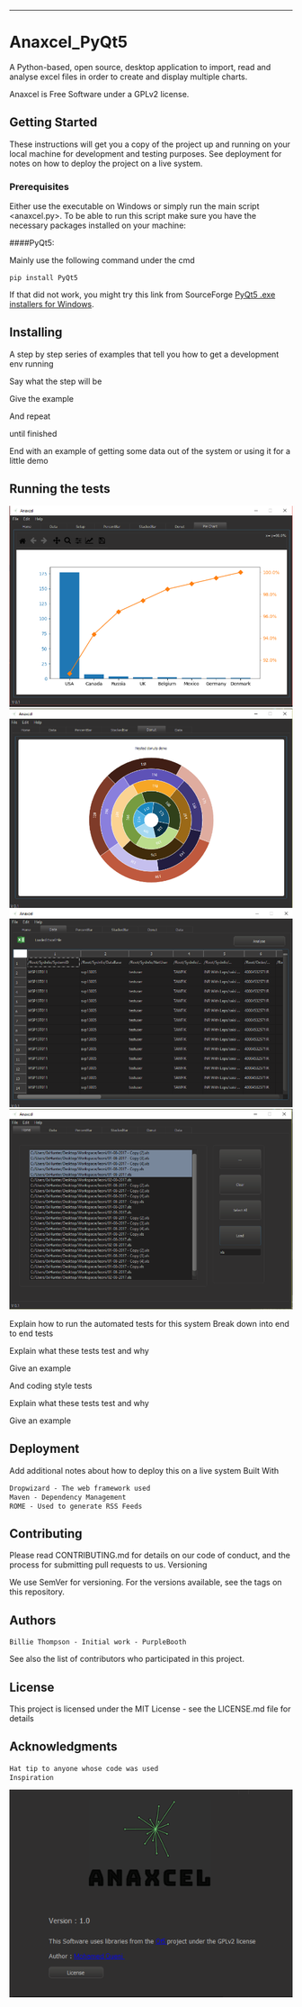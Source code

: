 --------------------------------------------------------------------------------------------------------------------------

# Anaxcel_PyQt5

A Python-based, open source, desktop application to import, read and analyse excel files in order to create and display multiple charts.

Anaxcel is Free Software under a GPLv2 license.

## Getting Started

These instructions will get you a copy of the project up and running on your local machine for development and testing purposes. See deployment for notes on how to deploy the project on a live system.

### Prerequisites

Either use the executable on Windows or simply run the main script <anaxcel.py>.
To be able to run this script make sure you have the necessary packages installed on your machine:

####PyQt5:

Mainly use the following command under the cmd
```
pip install PyQt5
```
If that did not work, you might try this link from SourceForge [PyQt5 .exe installers for Windows](https://sourceforge.net/projects/pyqt/files/PyQt5/).


## Installing

A step by step series of examples that tell you how to get a development env running

Say what the step will be

Give the example

And repeat

until finished

End with an example of getting some data out of the system or using it for a little demo

## Running the tests
![Screenshot](s1.png)
![Screenshot](s2.png)
![Screenshot](s3.png)
![Screenshot](s4.png)

Explain how to run the automated tests for this system
Break down into end to end tests

Explain what these tests test and why

Give an example

And coding style tests

Explain what these tests test and why

Give an example

## Deployment

Add additional notes about how to deploy this on a live system
Built With

    Dropwizard - The web framework used
    Maven - Dependency Management
    ROME - Used to generate RSS Feeds

## Contributing

Please read CONTRIBUTING.md for details on our code of conduct, and the process for submitting pull requests to us.
Versioning

We use SemVer for versioning. For the versions available, see the tags on this repository.
## Authors

    Billie Thompson - Initial work - PurpleBooth

See also the list of contributors who participated in this project.
## License

This project is licensed under the MIT License - see the LICENSE.md file for details
## Acknowledgments

    Hat tip to anyone whose code was used
    Inspiration
 


![Screenshot](s5.png)

